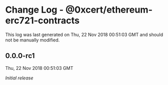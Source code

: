 # Change Log - @0xcert/ethereum-erc721-contracts

This log was last generated on Thu, 22 Nov 2018 00:51:03 GMT and should not be manually modified.

## 0.0.0-rc1
Thu, 22 Nov 2018 00:51:03 GMT

*Initial release*

